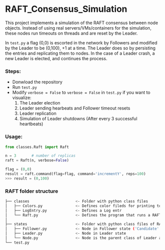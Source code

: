 # RAFT_Consensus_Simulation

This project implements a simulation of the RAFT consensus between node objects. Instead of using real servers/VMs/containers for the simulation, these nodes run timeouts on threads and are reset by the Leader.

In `test.py` a flag (0,0) is escorted in the network by Followers and modified by the Leader to be (0,100), +1 at a time.
The Leader does so by persisting the entries and replicating them to nodes. In the case of a Leader crash, a new Leader is elected, and continues the process.

### Steps:
- Donwload the repository
- Run `test.py`
- Modify `verbose = False` to `verbose = False` in `test.py` if you want to visualize:
  1. The Leader election 
  2. Leader sending hearbeats and Follower timeout resets
  3. Leader replication
  4. Simulation of Leader shutdowns (After every 3 successful heartbeats)

### Usage:
```python
from classes.Raft import Raft

n = 3       # number of replicas
raft = Raft(n, verbose=False)

flag = (0,0) 
result = raft.command(flag=flag, command='incrementY', reps=100)
>>> result = (0,100)
```

### RAFT folder structure
```bash
├── classes                     <- Folder with python class files
│   ├── Colors.py               <- Defines color fileds for printing to the terminal
│   ├── LogEntry.py             <- Defines a Log entr
│   └── Raft.py                 <- Defines the program that runs a RAFT network
│
├── states                      <- Folder with python class files of RAFT node states
│   ├── Follower.py             <- Node in Follower state ('Candidate' is transinet)
│   ├── Leader.py               <- Node in Leader state
│   └── Node.py                 <- Node is the parent class of Leader and Follower
└── test.py
```
